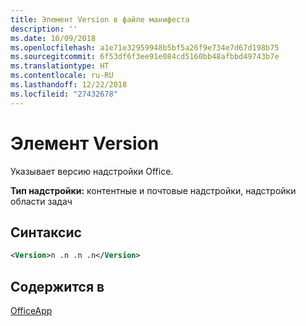 ```yaml
---
title: Элемент Version в файле манифеста
description: ''
ms.date: 10/09/2018
ms.openlocfilehash: a1e71e32959948b5bf5a26f9e734e7d67d198b75
ms.sourcegitcommit: 6f53df6f3ee91e084cd5160bb48afbbd49743b7e
ms.translationtype: HT
ms.contentlocale: ru-RU
ms.lasthandoff: 12/22/2018
ms.locfileid: "27432678"
---
```

# <a name="version-element"></a>Элемент Version

Указывает версию надстройки Office.

**Тип надстройки:** контентные и почтовые надстройки, надстройки области задач

## <a name="syntax"></a>Синтаксис

```XML
<Version>n .n .n .n</Version>
```

## <a name="contained-in"></a>Содержится в

[OfficeApp](officeapp.md)

